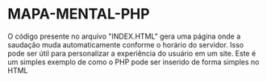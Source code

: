# MAPA-MENTAL-PHP
O código presente no arquivo "INDEX.HTML" gera uma página onde a saudação muda automaticamente conforme o horário do servidor. Isso pode ser útil para personalizar a experiência do usuário em um site. Este é um simples exemplo de como o PHP pode ser inserido de forma simples no HTML
